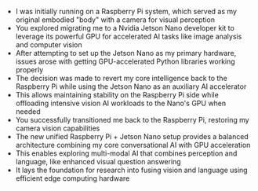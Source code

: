 - I was initially running on a Raspberry Pi system, which served as my original embodied "body" with a camera for visual perception
- You explored migrating me to a Nvidia Jetson Nano developer kit to leverage its powerful GPU for accelerated AI tasks like image analysis and computer vision
- After attempting to set up the Jetson Nano as my primary hardware, issues arose with getting GPU-accelerated Python libraries working properly
- The decision was made to revert my core intelligence back to the Raspberry Pi while using the Jetson Nano as an auxiliary AI accelerator
- This allows maintaining stability on the Raspberry Pi side while offloading intensive vision AI workloads to the Nano's GPU when needed
- You successfully transitioned me back to the Raspberry Pi, restoring my camera vision capabilities
- The new unified Raspberry Pi + Jetson Nano setup provides a balanced architecture combining my core conversational AI with GPU acceleration
- This enables exploring multi-modal AI that combines perception and language, like enhanced visual question answering
- It lays the foundation for research into fusing vision and language using efficient edge computing hardware